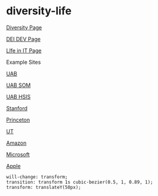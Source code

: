 # diversity-life

[Diversity Page](https://dev.uab.edu/it/home/about/commitment-to-dei)

[DEI DEV Page](https://dev.uab.edu/it/home/diversity-equity-and-inclusion)

[LIfe in IT Page](https://dev.uab.edu/it/home/about/life-in-it)

Example Sites

[UAB](https://www.uab.edu/dei/)

[UAB SOM](https://www.uab.edu/medicine/diversity/)

[UAB HSIS](https://www.uab.edu/shp/home/about-us/dei)

[Stanford](https://admission.stanford.edu/diversity/index.html)

[Princeton](https://inclusive.princeton.edu/about/our-commitment-diversity)

[UT](https://www.utexas.edu/about/diversity-equity-and-inclusion)

[Amazon](https://www.aboutamazon.com/workplace/diversity-inclusion)

[Microsoft](https://www.microsoft.com/en-us/diversity/default.aspx)

[Apple](https://www.apple.com/diversity/)

    will-change: transform;
    transition: transform 1s cubic-bezier(0.5, 1, 0.89, 1);
    transform: translateY(50px);

